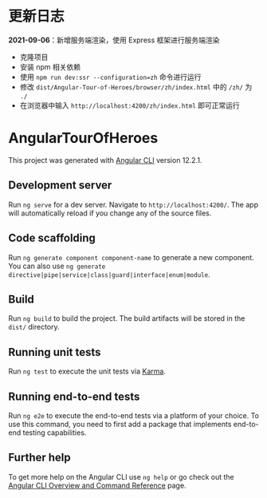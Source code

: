 # 更新日志

**2021-09-06**：新增服务端渲染，使用 Express 框架进行服务端渲染
- 克隆项目
- 安装 npm 相关依赖
- 使用 `npm run dev:ssr --configuration=zh` 命令进行运行
- 修改 `dist/Angular-Tour-of-Heroes/browser/zh/index.html` 中的 `/zh/` 为 `./` 
- 在浏览器中输入 `http://localhost:4200/zh/index.html` 即可正常运行

# AngularTourOfHeroes

This project was generated with [Angular CLI](https://github.com/angular/angular-cli) version 12.2.1.

## Development server

Run `ng serve` for a dev server. Navigate to `http://localhost:4200/`. The app will automatically reload if you change any of the source files.

## Code scaffolding

Run `ng generate component component-name` to generate a new component. You can also use `ng generate directive|pipe|service|class|guard|interface|enum|module`.

## Build

Run `ng build` to build the project. The build artifacts will be stored in the `dist/` directory.

## Running unit tests

Run `ng test` to execute the unit tests via [Karma](https://karma-runner.github.io).

## Running end-to-end tests

Run `ng e2e` to execute the end-to-end tests via a platform of your choice. To use this command, you need to first add a package that implements end-to-end testing capabilities.

## Further help

To get more help on the Angular CLI use `ng help` or go check out the [Angular CLI Overview and Command Reference](https://angular.io/cli) page.
